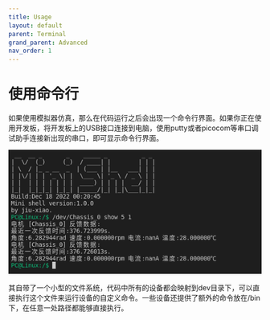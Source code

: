 ```yaml
---
title: Usage
layout: default
parent: Terminal
grand_parent: Advanced
nav_order: 1
---
```


# 使用命令行

如果使用模拟器仿真，那么在代码运行之后会出现一个命令行界面。如果你正在使用开发板，将开发板上的USB接口连接到电脑，使用putty或者picocom等串口调试助手连接新出现的串口，即可显示命令行界面。

![命令行](../../img/%E5%91%BD%E4%BB%A4%E8%A1%8C.png)

其自带了一个小型的文件系统，代码中所有的设备都会映射到dev目录下，可以直接执行这个文件来运行设备的自定义命令。一些设备还提供了额外的命令放在/bin下，在任意一处路径都能够直接执行。
